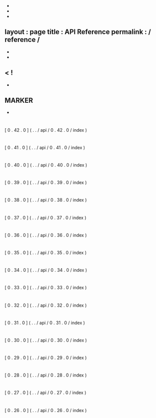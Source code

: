 -
-
-
layout
:
page
title
:
API
Reference
permalink
:
/
reference
/
-
-
-
<
!
-
-
MARKER
-
-
>
#
#
[
0
.
42
.
0
]
(
.
.
/
api
/
0
.
42
.
0
/
index
)
#
#
[
0
.
41
.
0
]
(
.
.
/
api
/
0
.
41
.
0
/
index
)
#
#
[
0
.
40
.
0
]
(
.
.
/
api
/
0
.
40
.
0
/
index
)
#
#
[
0
.
39
.
0
]
(
.
.
/
api
/
0
.
39
.
0
/
index
)
#
#
[
0
.
38
.
0
]
(
.
.
/
api
/
0
.
38
.
0
/
index
)
#
#
[
0
.
37
.
0
]
(
.
.
/
api
/
0
.
37
.
0
/
index
)
#
#
[
0
.
36
.
0
]
(
.
.
/
api
/
0
.
36
.
0
/
index
)
#
#
[
0
.
35
.
0
]
(
.
.
/
api
/
0
.
35
.
0
/
index
)
#
#
[
0
.
34
.
0
]
(
.
.
/
api
/
0
.
34
.
0
/
index
)
#
#
[
0
.
33
.
0
]
(
.
.
/
api
/
0
.
33
.
0
/
index
)
#
#
[
0
.
32
.
0
]
(
.
.
/
api
/
0
.
32
.
0
/
index
)
#
#
[
0
.
31
.
0
]
(
.
.
/
api
/
0
.
31
.
0
/
index
)
#
#
[
0
.
30
.
0
]
(
.
.
/
api
/
0
.
30
.
0
/
index
)
#
#
[
0
.
29
.
0
]
(
.
.
/
api
/
0
.
29
.
0
/
index
)
#
#
[
0
.
28
.
0
]
(
.
.
/
api
/
0
.
28
.
0
/
index
)
#
#
[
0
.
27
.
0
]
(
.
.
/
api
/
0
.
27
.
0
/
index
)
#
#
[
0
.
26
.
0
]
(
.
.
/
api
/
0
.
26
.
0
/
index
)
